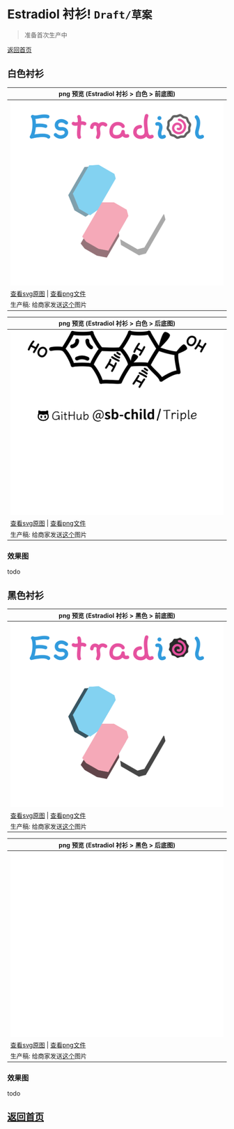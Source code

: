 # Estradiol 衬衫! `Draft/草案`

> 准备首次生产中

[返回首页](../README.md)

## 白色衬衫

| png 预览 (Estradiol 衬衫 > 白色 > 前底图) |
| --- |
| ![img](white-front.png) |
| [查看svg原图](white-front.svg) \| [查看png文件](white-front.png) |
| 生产稿: 给商家发送[这个](white-front.png)图片 |


| png 预览 (Estradiol 衬衫 > 白色 > 后底图) |
| --- |
| ![img](white-back.png) |
| [查看svg原图](white-back.svg) \| [查看png文件](white-back.png) |
| 生产稿: 给商家发送[这个](white-back.png)图片 |

### 效果图

todo

## 黑色衬衫

| png 预览 (Estradiol 衬衫 > 黑色 > 前底图) |
| --- |
| ![img](black-front.png) |
| [查看svg原图](black-front.svg) \| [查看png文件](black-front.png) |
| 生产稿: 给商家发送[这个](black-front.png)图片 |


| png 预览 (Estradiol 衬衫 > 黑色 > 后底图) |
| --- |
| ![img](black-back.png) |
| [查看svg原图](black-back.svg) \| [查看png文件](black-back.png) |
| 生产稿: 给商家发送[这个](black-back.png)图片 |

### 效果图

todo

## [返回首页](../README.md)

